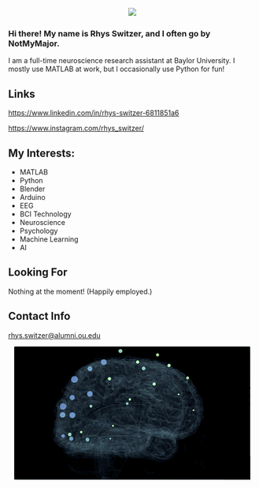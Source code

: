 


<p align="center">
  <img src="BlenderEEGBrainCompressedTransparent.gif" />
</p>

### Hi there! My name is Rhys Switzer, and I often go by NotMyMajor.
I am a full-time neuroscience research assistant at Baylor University. I mostly use MATLAB at work, but I occasionally use Python for fun!

## Links
https://www.linkedin.com/in/rhys-switzer-6811851a6

https://www.instagram.com/rhys_switzer/

## My Interests:
* MATLAB
* Python
* Blender
* Arduino
* EEG
* BCI Technology
* Neuroscience
* Psychology
* Machine Learning
* AI

## Looking For
Nothing at the moment! (Happily employed.)

## Contact Info
rhys.switzer@alumni.ou.edu



<!---
NotMyMajor/NotMyMajor is a ✨ special ✨ repository because its `README.md` (this file) appears on your GitHub profile.
You can click the Preview link to take a look at your changes.
--->

<p align="center">
  <img src="OpenBCI-WebXR-EEG.gif" />
</p>
